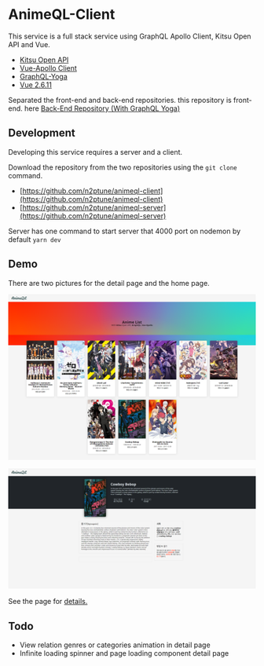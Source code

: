 # AnimeQL-Client

This service is a full stack service using GraphQL Apollo Client, Kitsu Open API and Vue.

- [Kitsu Open API](https://kitsu.docs.apiary.io/)
- [Vue-Apollo Client](https://vue-apollo.netlify.com/)
- [GraphQL-Yoga](https://github.com/prisma-labs/graphql-yoga)
- [Vue 2.6.11](https://vuejs.org/)

Separated the front-end and back-end repositories. this repository is front-end. here [Back-End Repository (With GraphQL Yoga)](https://github.com/n2ptune/animeql-server)

## Development

Developing this service requires a server and a client.

Download the repository from the two repositories using the `git clone` command.

- [https://github.com/n2ptune/animeql-client](https://github.com/n2ptune/animeql-client)
- [https://github.com/n2ptune/animeql-server](https://github.com/n2ptune/animeql-server)

Server has one command to start server that 4000 port on nodemon by default `yarn dev`

## Demo

There are two pictures for the detail page and the home page.

![home](./assets/home.png)

![detail](./assets/detail.png)

See the page for [details.](https://anime.unending.xyz/)

## Todo

- View relation genres or categories animation in detail page
- Infinite loading spinner and page loading component detail page
